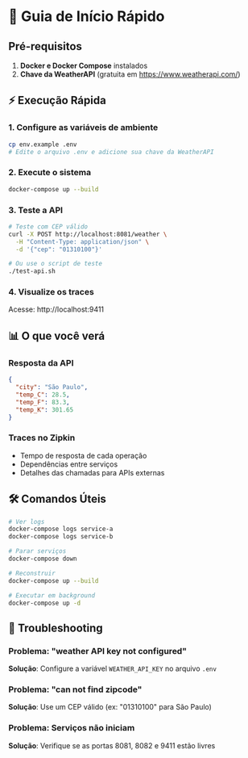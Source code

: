 # 🚀 Guia de Início Rápido

## Pré-requisitos

1. **Docker e Docker Compose** instalados
2. **Chave da WeatherAPI** (gratuita em https://www.weatherapi.com/)

## ⚡ Execução Rápida

### 1. Configure as variáveis de ambiente

```bash
cp env.example .env
# Edite o arquivo .env e adicione sua chave da WeatherAPI
```

### 2. Execute o sistema

```bash
docker-compose up --build
```

### 3. Teste a API

```bash
# Teste com CEP válido
curl -X POST http://localhost:8081/weather \
  -H "Content-Type: application/json" \
  -d '{"cep": "01310100"}'

# Ou use o script de teste
./test-api.sh
```

### 4. Visualize os traces

Acesse: http://localhost:9411

## 📊 O que você verá

### Resposta da API
```json
{
  "city": "São Paulo",
  "temp_C": 28.5,
  "temp_F": 83.3,
  "temp_K": 301.65
}
```

### Traces no Zipkin
- Tempo de resposta de cada operação
- Dependências entre serviços
- Detalhes das chamadas para APIs externas

## 🛠️ Comandos Úteis

```bash
# Ver logs
docker-compose logs service-a
docker-compose logs service-b

# Parar serviços
docker-compose down

# Reconstruir
docker-compose up --build

# Executar em background
docker-compose up -d
```

## 🔧 Troubleshooting

### Problema: "weather API key not configured"
**Solução**: Configure a variável `WEATHER_API_KEY` no arquivo `.env`

### Problema: "can not find zipcode"
**Solução**: Use um CEP válido (ex: "01310100" para São Paulo)

### Problema: Serviços não iniciam
**Solução**: Verifique se as portas 8081, 8082 e 9411 estão livres 